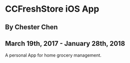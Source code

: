 # CCFreshStore iOS App

## By Chester Chen

## March 19th, 2017 - January 28th, 2018

A personal App for home grocery management.